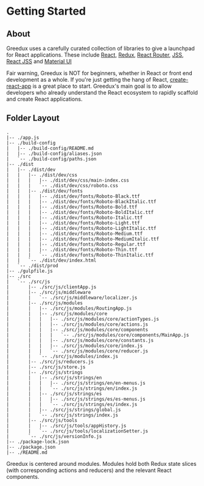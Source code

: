 # Getting Started

## About

Greedux uses a carefully curated collection of libraries to give a
launchpad for React applications. These include
[React](https://reactjs.org/), [Redux](https://redux.js.org/), [React
Router](https://reacttraining.com/react-router/),
[JSS](https://github.com/cssinjs/jss), [React
JSS](https://github.com/cssinjs/react-jss) and [Material
UI](https://www.material-ui.com/)

Fair warning, Greedux is NOT for beginners, whether in React or front
end development as a whole. If you're just getting the hang of React,
[create-react-app](https://github.com/facebook/create-react-app) is a
great place to start. Greedux's main goal is to allow developers who
already understand the React ecosystem to rapidly scaffold and create
React applications.

## Folder Layout

```
.
|-- ./app.js
|-- ./build-config
|   |-- ./build-config/README.md
|   |-- ./build-config/aliases.json
|   `-- ./build-config/paths.json
|-- ./dist
|   |-- ./dist/dev
|   |   |-- ./dist/dev/css
|   |   |   |-- ./dist/dev/css/main-index.css
|   |   |   `-- ./dist/dev/css/roboto.css
|   |   |-- ./dist/dev/fonts
|   |   |   |-- ./dist/dev/fonts/Roboto-Black.ttf
|   |   |   |-- ./dist/dev/fonts/Roboto-BlackItalic.ttf
|   |   |   |-- ./dist/dev/fonts/Roboto-Bold.ttf
|   |   |   |-- ./dist/dev/fonts/Roboto-BoldItalic.ttf
|   |   |   |-- ./dist/dev/fonts/Roboto-Italic.ttf
|   |   |   |-- ./dist/dev/fonts/Roboto-Light.ttf
|   |   |   |-- ./dist/dev/fonts/Roboto-LightItalic.ttf
|   |   |   |-- ./dist/dev/fonts/Roboto-Medium.ttf
|   |   |   |-- ./dist/dev/fonts/Roboto-MediumItalic.ttf
|   |   |   |-- ./dist/dev/fonts/Roboto-Regular.ttf
|   |   |   |-- ./dist/dev/fonts/Roboto-Thin.ttf
|   |   |   `-- ./dist/dev/fonts/Roboto-ThinItalic.ttf
|   |   `-- ./dist/dev/index.html
|   `-- ./dist/prod
|-- ./gulpfile.js
|-- ./src
|   `-- ./src/js
|       |-- ./src/js/clientApp.js
|       |-- ./src/js/middleware
|       |   `-- ./src/js/middleware/localizer.js
|       |-- ./src/js/modules
|       |   |-- ./src/js/modules/RoutingApp.js
|       |   |-- ./src/js/modules/core
|       |   |   |-- ./src/js/modules/core/actionTypes.js
|       |   |   |-- ./src/js/modules/core/actions.js
|       |   |   |-- ./src/js/modules/core/components
|       |   |   |   `-- ./src/js/modules/core/components/MainApp.js
|       |   |   |-- ./src/js/modules/core/constants.js
|       |   |   |-- ./src/js/modules/core/index.js
|       |   |   `-- ./src/js/modules/core/reducer.js
|       |   `-- ./src/js/modules/index.js
|       |-- ./src/js/reducers.js
|       |-- ./src/js/store.js
|       |-- ./src/js/strings
|       |   |-- ./src/js/strings/en
|       |   |   |-- ./src/js/strings/en/en-menus.js
|       |   |   `-- ./src/js/strings/en/index.js
|       |   |-- ./src/js/strings/es
|       |   |   |-- ./src/js/strings/es/es-menus.js
|       |   |   `-- ./src/js/strings/es/index.js
|       |   |-- ./src/js/strings/global.js
|       |   `-- ./src/js/strings/index.js
|       |-- ./src/js/tools
|       |   |-- ./src/js/tools/appHistory.js
|       |   `-- ./src/js/tools/localizationSetter.js
|       `-- ./src/js/versionInfo.js
|-- ./package-lock.json
|-- ./package.json
|-- ./README.md
```

Greedux is centered around modules. Modules hold both Redux state
slices (with corresponding actions and reducers) and the relevant
React components.